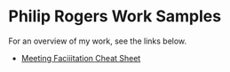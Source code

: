 # Philip Rogers Work Samples
For an overview of my work, see the links below.

+ [Meeting Faciiitation Cheat Sheet](https://docs.google.com/document/d/1zQZdBM4MjsRCIuIyPbfFLDc8UKcEvWyO/edit?usp=drive_link&ouid=113929801015496084118&rtpof=true&sd=true) 
